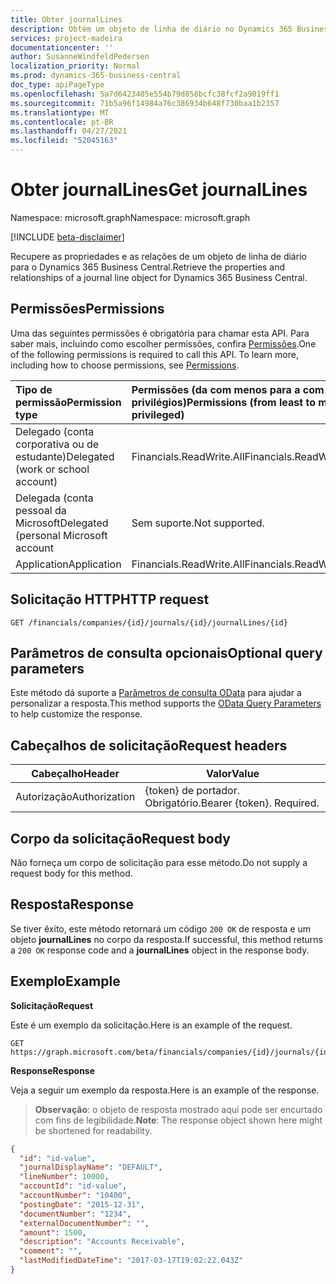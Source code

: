 ```yaml
---
title: Obter journalLines
description: Obtém um objeto de linha de diário no Dynamics 365 Business Central.
services: project-madeira
documentationcenter: ''
author: SusanneWindfeldPedersen
localization_priority: Normal
ms.prod: dynamics-365-business-central
doc_type: apiPageType
ms.openlocfilehash: 5a7d6423405e554b79d858bcfc38fcf2a9019ff1
ms.sourcegitcommit: 71b5a96f14984a76c386934b648f730baa1b2357
ms.translationtype: MT
ms.contentlocale: pt-BR
ms.lasthandoff: 04/27/2021
ms.locfileid: "52045163"
---
```

# <a name="get-journallines"></a><span data-ttu-id="f6333-103">Obter journalLines</span><span class="sxs-lookup"><span data-stu-id="f6333-103">Get journalLines</span></span>

<span data-ttu-id="f6333-104">Namespace: microsoft.graph</span><span class="sxs-lookup"><span data-stu-id="f6333-104">Namespace: microsoft.graph</span></span>

[!INCLUDE [beta-disclaimer](../../includes/beta-disclaimer.md)]

<span data-ttu-id="f6333-105">Recupere as propriedades e as relações de um objeto de linha de diário para o Dynamics 365 Business Central.</span><span class="sxs-lookup"><span data-stu-id="f6333-105">Retrieve the properties and relationships of a journal line object for Dynamics 365 Business Central.</span></span>

## <a name="permissions"></a><span data-ttu-id="f6333-106">Permissões</span><span class="sxs-lookup"><span data-stu-id="f6333-106">Permissions</span></span>
<span data-ttu-id="f6333-p101">Uma das seguintes permissões é obrigatória para chamar esta API. Para saber mais, incluindo como escolher permissões, confira [Permissões](/graph/permissions-reference).</span><span class="sxs-lookup"><span data-stu-id="f6333-p101">One of the following permissions is required to call this API. To learn more, including how to choose permissions, see [Permissions](/graph/permissions-reference).</span></span>

|<span data-ttu-id="f6333-109">Tipo de permissão</span><span class="sxs-lookup"><span data-stu-id="f6333-109">Permission type</span></span> |<span data-ttu-id="f6333-110">Permissões (da com menos para a com mais privilégios)</span><span class="sxs-lookup"><span data-stu-id="f6333-110">Permissions (from least to most privileged)</span></span>|
|:---------------|:------------------------------------------|
|<span data-ttu-id="f6333-111">Delegado (conta corporativa ou de estudante)</span><span class="sxs-lookup"><span data-stu-id="f6333-111">Delegated (work or school account)</span></span>|<span data-ttu-id="f6333-112">Financials.ReadWrite.All</span><span class="sxs-lookup"><span data-stu-id="f6333-112">Financials.ReadWrite.All</span></span> |
|<span data-ttu-id="f6333-113">Delegada (conta pessoal da Microsoft</span><span class="sxs-lookup"><span data-stu-id="f6333-113">Delegated (personal Microsoft account</span></span>|<span data-ttu-id="f6333-114">Sem suporte.</span><span class="sxs-lookup"><span data-stu-id="f6333-114">Not supported.</span></span>|
|<span data-ttu-id="f6333-115">Application</span><span class="sxs-lookup"><span data-stu-id="f6333-115">Application</span></span>|<span data-ttu-id="f6333-116">Financials.ReadWrite.All</span><span class="sxs-lookup"><span data-stu-id="f6333-116">Financials.ReadWrite.All</span></span>|

## <a name="http-request"></a><span data-ttu-id="f6333-117">Solicitação HTTP</span><span class="sxs-lookup"><span data-stu-id="f6333-117">HTTP request</span></span>

```
GET /financials/companies/{id}/journals/{id}/journalLines/{id}
```

## <a name="optional-query-parameters"></a><span data-ttu-id="f6333-118">Parâmetros de consulta opcionais</span><span class="sxs-lookup"><span data-stu-id="f6333-118">Optional query parameters</span></span>
<span data-ttu-id="f6333-119">Este método dá suporte a [Parâmetros de consulta OData](/graph/query-parameters) para ajudar a personalizar a resposta.</span><span class="sxs-lookup"><span data-stu-id="f6333-119">This method supports the [OData Query Parameters](/graph/query-parameters) to help customize the response.</span></span>

## <a name="request-headers"></a><span data-ttu-id="f6333-120">Cabeçalhos de solicitação</span><span class="sxs-lookup"><span data-stu-id="f6333-120">Request headers</span></span>
|<span data-ttu-id="f6333-121">Cabeçalho</span><span class="sxs-lookup"><span data-stu-id="f6333-121">Header</span></span>       |<span data-ttu-id="f6333-122">Valor</span><span class="sxs-lookup"><span data-stu-id="f6333-122">Value</span></span>                     |
|-------------|--------------------------|
|<span data-ttu-id="f6333-123">Autorização</span><span class="sxs-lookup"><span data-stu-id="f6333-123">Authorization</span></span>|<span data-ttu-id="f6333-p102">{token} de portador. Obrigatório.</span><span class="sxs-lookup"><span data-stu-id="f6333-p102">Bearer {token}. Required.</span></span> |

## <a name="request-body"></a><span data-ttu-id="f6333-126">Corpo da solicitação</span><span class="sxs-lookup"><span data-stu-id="f6333-126">Request body</span></span>
<span data-ttu-id="f6333-127">Não forneça um corpo de solicitação para esse método.</span><span class="sxs-lookup"><span data-stu-id="f6333-127">Do not supply a request body for this method.</span></span>

## <a name="response"></a><span data-ttu-id="f6333-128">Resposta</span><span class="sxs-lookup"><span data-stu-id="f6333-128">Response</span></span>
<span data-ttu-id="f6333-129">Se tiver êxito, este método retornará um código `200 OK` de resposta e um objeto **journalLines** no corpo da resposta.</span><span class="sxs-lookup"><span data-stu-id="f6333-129">If successful, this method returns a `200 OK` response code and a **journalLines** object in the response body.</span></span>

## <a name="example"></a><span data-ttu-id="f6333-130">Exemplo</span><span class="sxs-lookup"><span data-stu-id="f6333-130">Example</span></span>

<span data-ttu-id="f6333-131">**Solicitação**</span><span class="sxs-lookup"><span data-stu-id="f6333-131">**Request**</span></span>

<span data-ttu-id="f6333-132">Este é um exemplo da solicitação.</span><span class="sxs-lookup"><span data-stu-id="f6333-132">Here is an example of the request.</span></span>
```http
GET https://graph.microsoft.com/beta/financials/companies/{id}/journals/{id}/journalLines/{id}
```

<span data-ttu-id="f6333-133">**Response**</span><span class="sxs-lookup"><span data-stu-id="f6333-133">**Response**</span></span>

<span data-ttu-id="f6333-134">Veja a seguir um exemplo da resposta.</span><span class="sxs-lookup"><span data-stu-id="f6333-134">Here is an example of the response.</span></span> 

> <span data-ttu-id="f6333-135">**Observação**: o objeto de resposta mostrado aqui pode ser encurtado com fins de legibilidade.</span><span class="sxs-lookup"><span data-stu-id="f6333-135">**Note**: The response object shown here might be shortened for readability.</span></span>

```json
{
  "id": "id-value",
  "journalDisplayName": "DEFAULT",
  "lineNumber": 10000,
  "accountId": "id-value",
  "accountNumber": "10400",
  "postingDate": "2015-12-31",
  "documentNumber": "1234",
  "externalDocumentNumber": "",
  "amount": 1500,
  "description": "Accounts Receivable",
  "comment": "",
  "lastModifiedDateTime": "2017-03-17T19:02:22.043Z"
}
```



